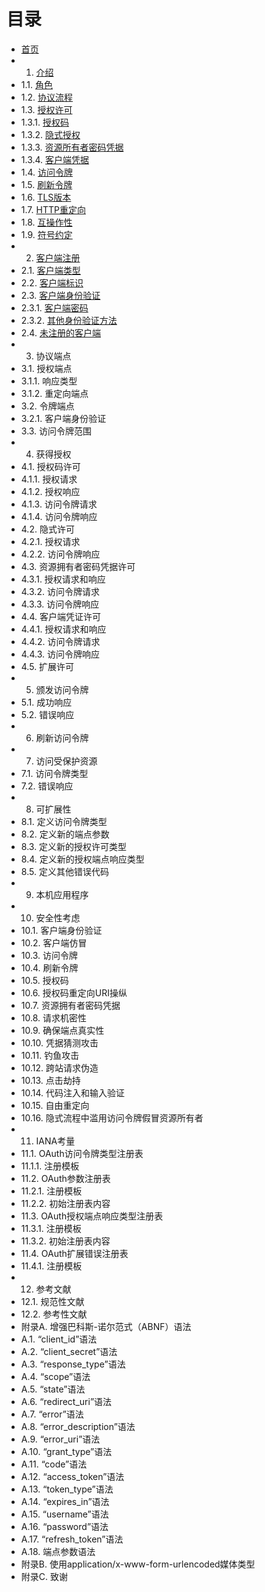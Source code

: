 目录
================
- [首页](index.md)
- 1. [介绍](Section01/1.md)
- 1.1. [角色](Section01/1.1.md)
- 1.2. [协议流程](Section01/1.2.md)
- 1.3. [授权许可](Section01/1.3.md)
- 1.3.1. [授权码](Section01/1.3.1.md)
- 1.3.2. [隐式授权](Section01/1.3.2.md)
- 1.3.3. [资源所有者密码凭据](Section01/1.3.3.md)
- 1.3.4. [客户端凭据](Section01/1.3.4.md)
- 1.4. [访问令牌](Section01/1.4.md)
- 1.5. [刷新令牌](Section01/1.5.md)
- 1.6. [TLS版本](Section01/1.6.md)
- 1.7. [HTTP重定向](Section01/1.7.md)
- 1.8. [互操作性](Section01/1.8.md)
- 1.9. [符号约定](Section01/1.9.md)
- 2. [客户端注册](Section02/2.md)
- 2.1. [客户端类型](Section02/2.1.md)
- 2.2. [客户端标识](Section02/2.2.md)
- 2.3. [客户端身份验证](Section02/2.3.md)
- 2.3.1. [客户端密码](Section02/2.3.1.md)
- 2.3.2. [其他身份验证方法](Section02/2.3.2.md)
- 2.4. [未注册的客户端](Section02/2.4.md)
- 3. 协议端点
- 3.1. 授权端点
- 3.1.1. 响应类型
- 3.1.2. 重定向端点
- 3.2. 令牌端点
- 3.2.1. 客户端身份验证
- 3.3. 访问令牌范围
- 4. 获得授权
- 4.1. 授权码许可
- 4.1.1. 授权请求
- 4.1.2. 授权响应
- 4.1.3. 访问令牌请求
- 4.1.4. 访问令牌响应
- 4.2. 隐式许可
- 4.2.1. 授权请求
- 4.2.2. 访问令牌响应
- 4.3. 资源拥有者密码凭据许可
- 4.3.1. 授权请求和响应
- 4.3.2. 访问令牌请求
- 4.3.3. 访问令牌响应
- 4.4. 客户端凭证许可
- 4.4.1. 授权请求和响应
- 4.4.2. 访问令牌请求
- 4.4.3. 访问令牌响应
- 4.5. 扩展许可
- 5. 颁发访问令牌
- 5.1. 成功响应
- 5.2. 错误响应
- 6. 刷新访问令牌
- 7. 访问受保护资源
- 7.1. 访问令牌类型
- 7.2. 错误响应
- 8. 可扩展性
- 8.1. 定义访问令牌类型
- 8.2. 定义新的端点参数
- 8.3. 定义新的授权许可类型
- 8.4. 定义新的授权端点响应类型
- 8.5. 定义其他错误代码
- 9. 本机应用程序
- 10. 安全性考虑
- 10.1. 客户端身份验证
- 10.2. 客户端仿冒
- 10.3. 访问令牌
- 10.4. 刷新令牌
- 10.5. 授权码
- 10.6. 授权码重定向URI操纵
- 10.7. 资源拥有者密码凭据
- 10.8. 请求机密性
- 10.9. 确保端点真实性
- 10.10. 凭据猜测攻击
- 10.11. 钓鱼攻击
- 10.12. 跨站请求伪造
- 10.13. 点击劫持
- 10.14. 代码注入和输入验证
- 10.15. 自由重定向
- 10.16. 隐式流程中滥用访问令牌假冒资源所有者
- 11. IANA考量
- 11.1. OAuth访问令牌类型注册表
- 11.1.1. 注册模板
- 11.2. OAuth参数注册表
- 11.2.1. 注册模板
- 11.2.2. 初始注册表内容
- 11.3. OAuth授权端点响应类型注册表
- 11.3.1. 注册模板
- 11.3.2. 初始注册表内容
- 11.4. OAuth扩展错误注册表
- 11.4.1. 注册模板
- 12. 参考文献
- 12.1. 规范性文献
- 12.2. 参考性文献
- 附录A. 增强巴科斯-诺尔范式（ABNF）语法
- A.1. “client_id”语法
- A.2. “client_secret”语法
- A.3. “response_type”语法
- A.4. “scope”语法
- A.5. “state”语法
- A.6. “redirect_uri”语法
- A.7. “error”语法
- A.8. “error_description”语法
- A.9. “error_uri”语法
- A.10. “grant_type”语法
- A.11. “code”语法
- A.12. “access_token”语法
- A.13. “token_type”语法
- A.14. “expires_in”语法
- A.15. “username”语法
- A.16. “password”语法
- A.17. “refresh_token”语法
- A.18. 端点参数语法
- 附录B. 使用application/x-www-form-urlencoded媒体类型
- 附录C. 致谢